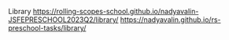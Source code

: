 Library
https://rolling-scopes-school.github.io/nadyavalin-JSFEPRESCHOOL2023Q2/library/
https://nadyavalin.github.io/rs-preschool-tasks/library/
